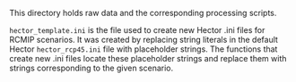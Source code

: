 This directory holds raw data and the corresponding processing scripts.

`hector_template.ini` is the file used to create new Hector .ini files for RCMIP scenarios. It was created by replacing string literals in the default Hector `hector_rcp45.ini` file with placeholder strings. The functions that create new .ini files locate these placeholder strings and replace them with strings corresponding to the given scenario. 

